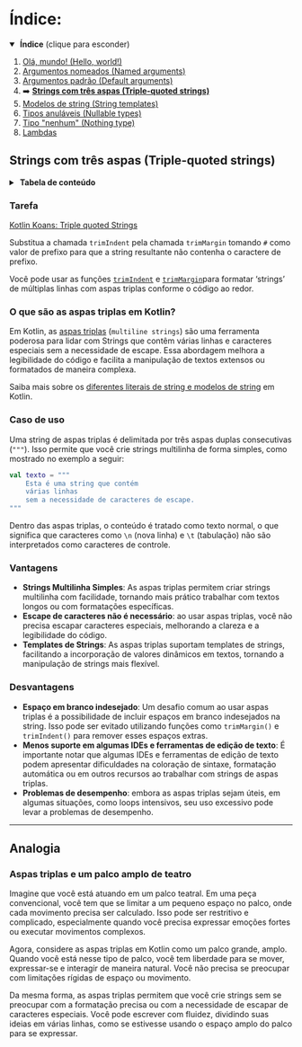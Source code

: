 # Índice:

<details open>
<summary>&nbsp;<b>Índice</b> (clique para esconder)</summary>

<p></p>

1. [Olá, mundo! (Hello, world!)](https://github.com/rsicarelli/kotlin-koans-edu-br/blob/main/koans/src/commonMain/kotlin/com/rsicarelli/koansbr/introduction/helloWorld/README.md)
2. [Argumentos nomeados (Named arguments)](https://github.com/rsicarelli/kotlin-koans-edu-br/blob/main/koans/src/commonMain/kotlin/com/rsicarelli/koansbr/introduction/namedArguments/README.md)
3. [Argumentos padrão (Default arguments)](https://github.com/rsicarelli/kotlin-koans-edu-br/blob/main/koans/src/commonMain/kotlin/com/rsicarelli/koansbr/introduction/defaultArguments/README.md)
4. ➡️ **[Strings com três aspas (Triple-quoted strings)](
   https://github.com/rsicarelli/kotlin-koans-edu-br/blob/main/koans/src/commonMain/kotlin/com/rsicarelli/koansbr/introduction/tripleQuotedStrings/README.md
   )**
5. [Modelos de string (String templates)](https://github.com/rsicarelli/kotlin-koans-edu-br/blob/main/koans/src/commonMain/kotlin/com/rsicarelli/koansbr/introduction/stringTemplates/README.md)
6. [Tipos anuláveis (Nullable types)](https://github.com/rsicarelli/kotlin-koans-edu-br/blob/main/koans/src/commonMain/kotlin/com/rsicarelli/koansbr/introduction/nullableTypes/README.md)
7. [Tipo "nenhum" (Nothing type)](https://github.com/rsicarelli/kotlin-koans-edu-br/blob/main/koans/src/commonMain/kotlin/com/rsicarelli/koansbr/introduction/nothingType/README.md)
8. [Lambdas](https://github.com/rsicarelli/kotlin-koans-edu-br/blob/main/koans/src/commonMain/kotlin/com/rsicarelli/koansbr/introduction/lambdas/README.md)

</details>

## Strings com três aspas (Triple-quoted strings)

<details>
<summary>&nbsp;<b>Tabela de conteúdo</b></summary>

<p></p>

<!-- TOC -->
* [Índice:](#índice)
  * [Strings com três aspas (Triple-quoted strings)](#strings-com-três-aspas-triple-quoted-strings)
    * [Tarefa](#tarefa)
    * [O que são as aspas triplas em Kotlin?](#o-que-são-as-aspas-triplas-em-kotlin)
    * [Caso de uso](#caso-de-uso)
    * [Vantagens](#vantagens)
    * [Desvantagens](#desvantagens)
  * [Analogia](#analogia)
    * [Aspas triplas e um palco amplo de teatro](#aspas-triplas-e-um-palco-amplo-de-teatro)
<!-- TOC -->

</details>

### Tarefa

[Kotlin Koans: Triple quoted Strings](https://play.kotlinlang.org/koans/Introduction/Triple-quoted%20strings/Task.kt)

Substitua a chamada `trimIndent` pela chamada `trimMargin` tomando `#` como valor de prefixo para que a string resultante não contenha o
caractere de prefixo.

Você pode usar as funções [`trimIndent`](https://kotlinlang.org/api/latest/jvm/stdlib/kotlin.text/trim-indent.html)
e [`trimMargin`](https://kotlinlang.org/api/latest/jvm/stdlib/kotlin.text/trim-margin.html)para formatar ‘strings’ de múltiplas linhas com
aspas triplas conforme o código ao redor.

### O que são as aspas triplas em Kotlin?

Em Kotlin, as [aspas triplas](https://kotlinlang.org/docs/strings.html#multiline-strings) (`multiline strings`) são uma ferramenta poderosa
para lidar com Strings que contêm várias linhas e caracteres especiais sem a necessidade de escape. Essa abordagem melhora a legibilidade do
código e facilita a manipulação de textos extensos ou formatados de maneira complexa.

Saiba mais sobre os [diferentes literais de string e modelos de string](https://kotlinlang.org/docs/strings.html#string-literals)
em Kotlin.

### Caso de uso

Uma string de aspas triplas é delimitada por três aspas duplas consecutivas (`"""`). Isso permite que você crie strings multilinha de forma
simples, como mostrado no exemplo a seguir:

```kotlin
val texto = """
    Esta é uma string que contém
    várias linhas
    sem a necessidade de caracteres de escape.
"""
```

Dentro das aspas triplas, o conteúdo é tratado como texto normal, o que significa que caracteres como `\n` (nova linha) e `\t` (tabulação)
não são interpretados como caracteres de controle.

### Vantagens

- **Strings Multilinha Simples**: As aspas triplas permitem criar strings multilinha com facilidade, tornando mais prático trabalhar com
  textos longos ou com formatações específicas.
- **Escape de caracteres não é necessário**: ao usar aspas triplas, você não precisa escapar caracteres especiais, melhorando a clareza e a
  legibilidade do código.
- **Templates de Strings**: As aspas triplas suportam templates de strings, facilitando a incorporação de valores dinâmicos em textos,
  tornando a manipulação de strings mais flexível.

### Desvantagens

- **Espaço em branco indesejado**: Um desafio comum ao usar aspas triplas é a possibilidade de incluir espaços em branco indesejados na
  string. Isso pode ser evitado utilizando funções como `trimMargin()` e `trimIndent()` para remover esses espaços extras.
- **Menos suporte em algumas IDEs e ferramentas de edição de texto**: É importante notar que algumas IDEs e ferramentas de edição de texto
  podem apresentar dificuldades na coloração de sintaxe, formatação automática ou em outros recursos ao trabalhar com strings de aspas
  triplas.
- **Problemas de desempenho**: embora as aspas triplas sejam úteis, em algumas situações, como loops intensivos, seu uso excessivo pode
  levar a problemas de desempenho.

---

## Analogia

### Aspas triplas e um palco amplo de teatro

Imagine que você está atuando em um palco teatral. Em uma peça convencional, você tem que se limitar a um pequeno espaço no palco, onde cada
movimento precisa ser calculado. Isso pode ser restritivo e complicado, especialmente quando você precisa expressar emoções
fortes ou executar movimentos complexos.

Agora, considere as aspas triplas em Kotlin como um palco grande, amplo. Quando você está nesse tipo de palco, você tem liberdade para se
mover, expressar-se e interagir de maneira natural. Você não precisa se preocupar com limitações rígidas de espaço ou movimento.

Da mesma forma, as aspas triplas permitem que você crie strings sem se preocupar com a formatação precisa ou com a necessidade de escapar de
caracteres especiais. Você pode escrever com fluidez, dividindo suas ideias em várias linhas, como se estivesse usando o espaço amplo do
palco para se expressar.
